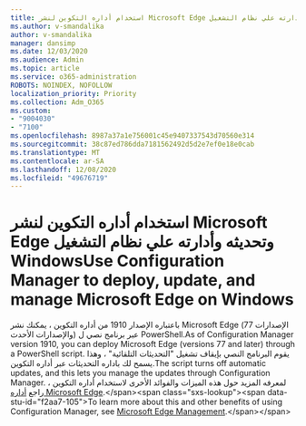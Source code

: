 ```yaml
---
title: استخدام أداره التكوين لنشر Microsoft Edge وتحديثه وأدارته علي نظام التشغيل Windows
ms.author: v-smandalika
author: v-smandalika
manager: dansimp
ms.date: 12/03/2020
ms.audience: Admin
ms.topic: article
ms.service: o365-administration
ROBOTS: NOINDEX, NOFOLLOW
localization_priority: Priority
ms.collection: Adm_O365
ms.custom:
- "9004030"
- "7100"
ms.openlocfilehash: 8987a37a1e756001c45e9407337543d70560e314
ms.sourcegitcommit: 38c87ed786dda7181562492d5d2e7ef0e18e0cab
ms.translationtype: MT
ms.contentlocale: ar-SA
ms.lasthandoff: 12/08/2020
ms.locfileid: "49676719"
---
```

# <a name="use-configuration-manager-to-deploy-update-and-manage-microsoft-edge-on-windows"></a><span data-ttu-id="f2aa7-102">استخدام أداره التكوين لنشر Microsoft Edge وتحديثه وأدارته علي نظام التشغيل Windows</span><span class="sxs-lookup"><span data-stu-id="f2aa7-102">Use Configuration Manager to deploy, update, and manage Microsoft Edge on Windows</span></span>

<span data-ttu-id="f2aa7-103">باعتباره الإصدار 1910 من أداره التكوين ، يمكنك نشر Microsoft Edge (الإصدارات 77 والإصدارات الأحدث) عبر برنامج نصي ل PowerShell.</span><span class="sxs-lookup"><span data-stu-id="f2aa7-103">As of Configuration Manager version 1910, you can deploy Microsoft Edge (versions 77 and later) through a PowerShell script.</span></span> <span data-ttu-id="f2aa7-104">يقوم البرنامج النصي بإيقاف تشغيل "التحديثات التلقائية" ، وهذا يسمح لك باداره التحديثات عبر أداره التكوين.</span><span class="sxs-lookup"><span data-stu-id="f2aa7-104">The script turns off automatic updates, and this lets you manage the updates through Configuration Manager.</span></span> <span data-ttu-id="f2aa7-105">لمعرفه المزيد حول هذه الميزات والفوائد الأخرى لاستخدام أداره التكوين ، راجع [أداره Microsoft Edge](https://docs.microsoft.com/mem/configmgr/apps/deploy-use/deploy-edge?).</span><span class="sxs-lookup"><span data-stu-id="f2aa7-105">To learn more about this and other benefits of using Configuration Manager, see [Microsoft Edge Management](https://docs.microsoft.com/mem/configmgr/apps/deploy-use/deploy-edge?).</span></span>